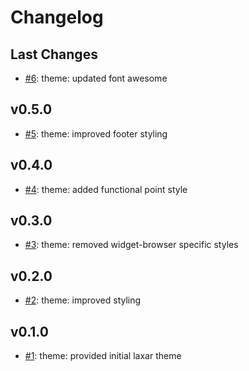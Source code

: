 # Changelog

## Last Changes

- [#6](https://github.com/LaxarJS/cube.theme/issues/6): theme: updated font awesome


## v0.5.0

- [#5](https://github.com/LaxarJS/cube.theme/issues/5): theme: improved footer styling


## v0.4.0

- [#4](https://github.com/LaxarJS/cube.theme/issues/4): theme: added functional point style


## v0.3.0

- [#3](https://github.com/LaxarJS/cube.theme/issues/3): theme: removed widget-browser specific styles


## v0.2.0

- [#2](https://github.com/LaxarJS/cube.theme/issues/2): theme: improved styling


## v0.1.0

- [#1](https://github.com/LaxarJS/cube.theme/issues/1): theme: provided initial laxar theme
